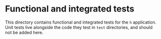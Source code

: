 Functional and integrated tests
===============================

This directory contains functional and integrated tests for the `h` application.
Unit tests live alongside the code they test in `test` directories, and should
not be added here.
